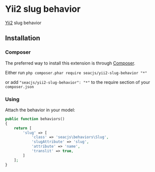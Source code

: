 # Yii2 slug behavior

[Yii2](http://www.yiiframework.com) slug behavior

## Installation

### Composer

The preferred way to install this extension is through [Composer](http://getcomposer.org/).

Either run ```php composer.phar require seacjs/yii2-slug-behavior "*"```

or add ```"seacjs/yii2-slug-behavior": "*"``` to the require section of your ```composer.json```

### Using

Attach the behavior in your model:

```php
public function behaviors()
{
    return [
        'slug' => [
            'class' => 'seacjs\behaviors\Slug',
            'slugAttribute' => 'slug',
            'attribute' => 'name',
            'translit' => true,
        ]
    ];
}
```
